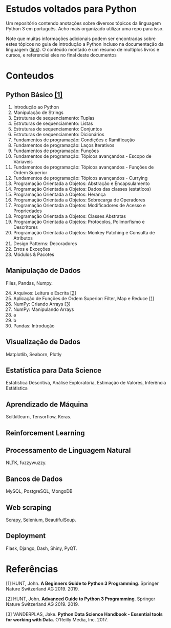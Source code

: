 # Estudos voltados para Python
 Um repositório contendo anotações sobre diversos tópicos da linguagem Python 3 em português. Acho mais organizado utilizar uma repo para isso.

 Note que muitas informações adicionais podem ser encontradas sobre estes tópicos no guia de introdução a Python incluso na documentação da linguagem ([link](https://docs.python.org/3/tutorial/index.html)). O conteúdo montado é um resumo de multiplos livros e cursos, e referenciei eles no final deste documentos

# Conteudos
## Python Básico [[1]](#1)
01. Introdução ao Python
02. Manipulação de Strings
03. Estruturas de sequenciamento: Tuplas
04. Estruturas de sequenciamento: Listas
05. Estruturas de sequenciamento: Conjuntos
06. Estruturas de sequenciamento: Dicionários
07. Fundamentos de programação: Condições e Ramificação
08. Fundamentos de programação: Laços Iterativos
09. Fundamentos de programação: Funções
10. Fundamentos de programação: Tópicos avançandos - Escopo de Váriaveis
11. Fundamentos de programação: Tópicos avançandos - Funções de Ordem Superior
12. Fundamentos de programação: Tópicos avançandos - Currying
13. Programação Orientada a Objetos: Abstração e Encapsulamento 
14. Programação Orientada a Objetos: Dados das classes (estatícos)
15. Programação Orientada a Objetos: Herança
16. Programação Orientada a Objetos: Sobrecarga de Operadores
17. Programação Orientada a Objetos: Modificadores de Acesso e Propriedades
18. Programação Orientada a Objetos: Classes Abstratas
19. Programação Orientada a Objetos: Protocolos, Polimorfismo e Descritores
20. Programação Orientada a Objetos: Monkey Patching e Consulta de Atributos
21. Design Patterns: Decoradores
22. Erros e Exceções
23. Módulos & Pacotes

## Manipulação de Dados
Files, Pandas, Numpy.

24. Arquivos: Leitura e Escrita [[2]](#2)
25. Aplicação de Funções de Ordem Superior: Filter, Map e Reduce [[1]](#1)
26. NumPy: Criando Arrays [[3]](#3)
27. NumPy: Manipulando Arrays
28. a 
29. b
30. Pandas: Introdução

## Visualização de Dados
Matplotlib, Seaborn, Plotly

## Estatística para Data Science
Estatística Descritiva, Análise Exploratória, Estimação de Valores, Inferência Estátistica

## Aprendizado de Máquina
Scitkitlearn, Tensorflow, Keras.

## Reinforcement Learning

## Processamento de Linguagem Natural
NLTK, fuzzywuzzy.

## Bancos de Dados
MySQL, PostgreSQL, MongoDB

## Web scraping
Scrapy, Selenium, BeautifulSoup.

## Deployment
Flask, Django, Dash, Shiny, PyQT.

# Referências
<a id="1">[1]</a> HUNT, John. **A Beginners Guide to Python 3 Programming**. Springer Nature Switzerland AG 2019. 2019. 

<a id="2">[2]</a> HUNT, John. **Advanced Guide to Python 3 Programming**. Springer Nature Switzerland AG 2019. 2019. 

<a id="3">[3]</a> VANDERPLAS, Jake. **Python Data Science Handbook - Essential tools for working with Data.** O’Reilly Media, Inc. 2017.